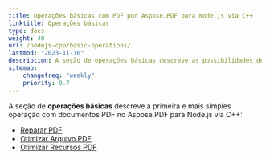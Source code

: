 ```yaml
---
title: Operações básicas com PDF por Aspose.PDF para Node.js via C++ 
linktitle: Operações básicas
type: docs
weight: 40
url: /nodejs-cpp/basic-operations/
lastmod: "2023-11-16"
description: A seção de operações básicas descreve as possibilidades de operações mais simples com documentos PDF usando o Aspose.PDF para Node.js via C++.
sitemap:
    changefreq: "weekly"
    priority: 0.7
---
```


A seção de **operações básicas** descreve a primeira e mais simples operação com documentos PDF no Aspose.PDF para Node.js via C++:

- [Reparar PDF](/pdf/nodejs-cpp/repair-pdf/)
- [Otimizar Arquivo PDF](/pdf/nodejs-cpp/optimize-pdf/)
- [Otimizar Recursos PDF](/pdf/nodejs-cpp/optimize-pdf-resources/)